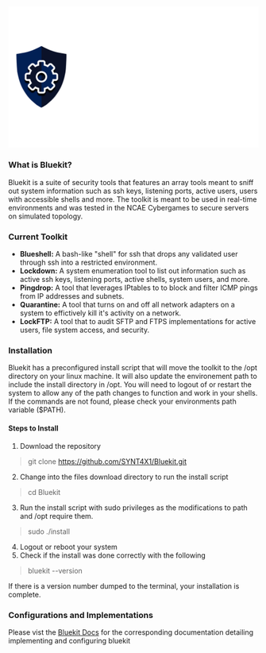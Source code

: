 ![Bluekit Logo](https://raw.githubusercontent.com/SYNT4X1/Bluekit/docs/resources/bluekit.png ':size=1920')

### What is Bluekit?
Bluekit is a suite of security tools that features an array tools meant to sniff out system information such as ssh keys, listening ports, active users, users with accessible shells and more. The toolkit is meant to be used in real-time environments and was tested in the NCAE Cybergames to secure servers on simulated topology.

### Current Toolkit
- **Blueshell:** A bash-like "shell" for ssh that drops any validated user through ssh into a restricted environment.
- **Lockdown:** A system enumeration tool to list out information such as active ssh keys, listening ports, active shells, system users, and more.
- **Pingdrop:** A tool that leverages IPtables to to block and filter ICMP pings from IP addresses and subnets.
- **Quarantine:** A tool that turns on and off all network adapters on a system to effictively kill it's activity on a network.
- **LockFTP:** A tool that to audit SFTP and FTPS implementations for active users, file system access, and security.

### Installation
Bluekit has a preconfigured install script that will move the toolkit to the /opt directory on your linux machine. It will also update the environement path to include the install directory in /opt. You will need to logout of or restart the system to allow any of the path changes to function and work in your shells. If the commands are not found, please check your environments path variable ($PATH). 

#### Steps to Install
1. Download the repository
> git clone https://github.com/SYNT4X1/Bluekit.git
2. Change into the files download directory to run the install script
> cd Bluekit
3. Run the install script with sudo privileges as the modifications to path and /opt require them.
> sudo ./install
4. Logout or reboot your system
5. Check if the install was done correctly with the following
> bluekit --version

If there is a version number dumped to the terminal, your installation is complete. 

### Configurations and Implementations
Please vist the [Bluekit Docs](https://synt4x1.github.io/Bluekit/#/) for the corresponding documentation detailing implementing and configuring bluekit
